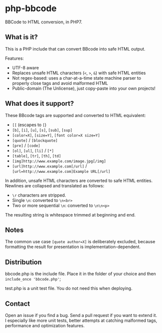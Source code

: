 # php-bbcode
BBCode to HTML conversion, in PHP7.

## What is it?
This is a PHP include that can convert BBcode into safe HTML output.

Features:
* UTF-8 aware
* Replaces unsafe HTML characters (`<`, `>`, `&`) with safe HTML entities
* Not regex-based: uses a char-at-a-time state machine parser to properly close tags and avoid malformed HTML
* Public-domain (The Unlicense), just copy-paste into your own projects!

## What does it support?
These BBcode tags are supported and converted to HTML equivalent:

* `[[` (escapes to `[`)
* `[b]`, `[i]`, `[u]`, `[s]`, `[sub]`, `[sup]`
* `[color=X]`, `[size=Y]`, `[font color=X size=Y]`
* `[quote]` / `[blockquote]`
* `[pre]` / `[code]`
* `[ol]`, `[ul]`, `[li]` / `[*]`
* `[table]`, `[tr]`, `[th]`, `[td]`
* `[img]http://www.example.com/image.jpg[/img]`
* `[url]http://www.example.com[/url]` / `[url=http://www.example.com]Example URL[/url]`

In addition, unsafe HTML characters are converted to safe HTML entities.  Newlines are collapsed and translated as follows:

* `\r` characters are stripped.
* Single `\n`: converted to `\n<br>`
* Two or more sequential `\n`: converted to `\n\n<p>`

The resulting string is whitespace trimmed at beginning and end.

## Notes
The common use case `[quote author=X]` is deliberately excluded, because formatting the result for presentation is implementation-dependent.

## Distribution
bbcode.php is the include file.  Place it in the folder of your choice and then `include_once 'bbcode.php'`;

test.php is a unit test file.  You do not need this when deploying.

## Contact
Open an issue if you find a bug.  Send a pull request if you want to extend it.  I especially like more unit tests, better attempts at catching malformed tags, performance and optimization features.
